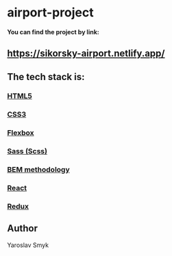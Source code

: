 # airport-project
#### You can find the project by link:
## https://sikorsky-airport.netlify.app/

## The tech stack is:
### [HTML5](https://en.wikipedia.org/wiki/HTML5)
### [CSS3](https://en.wikipedia.org/wiki/CSS)
### [Flexbox](https://en.wikipedia.org/wiki/CSS_Flexible_Box_Layout)
### [Sass (Scss)](https://sass-lang.com/)
### [BEM methodology](https://en.bem.info/methodology/)
### [React](https://reactjs.org/)
### [Redux](https://redux.js.org/)

## Author
 Yaroslav Smyk

